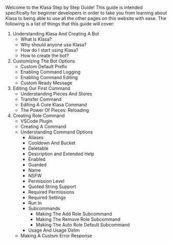 Welcome to the Klasa Step by Step Guide! This guide is intended specifically for beginner developers in order to take you from learning about Klasa to being able to use all the other pages on this website with ease. The following is a list of things that this guide will cover:

1. Understanding Klasa And Creating A Bot
	- What Is Klasa?
	- Why should anyone use Klasa?
	- How do I start using Klasa?
	- How to create the bot?
2. Customizing The Bot Options
	- Custom Default Prefix
	- Enabling Command Logging
	- Enabling Command Editing
	- Custom Ready Message
3. Editing Our First Command
	- Understanding Pieces And Stores
	- Transfer Command
	- Editing A Core Klasa Command
	- The Power Of Pieces: Reloading
4. Creating Role Command
	- VSCode Plugin
	- Creating A Command
	- Understanding Command Options
		- Aliases
		- Cooldown And Bucket
		- Deletable
		- Description and Extended Help
		- Enabled
		- Guarded
		- Name
		- NSFW
		- Permission Level
		- Quoted String Support
		- Required Permissions
		- Required Settings
		- Run In
		- Subcommands
			- Making The Add Role Subcommand
			- Making The Remove Role Subcommand
			- Making The Auto Role Default Subcommand
		- Usage And Usage Delim
	- Making A Custom Error Response
